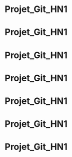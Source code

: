 # Projet_Git_HN1
# Projet_Git_HN1
# Projet_Git_HN1
# Projet_Git_HN1
# Projet_Git_HN1
# Projet_Git_HN1
# Projet_Git_HN1
